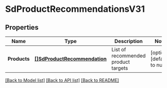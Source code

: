 # SdProductRecommendationsV31

## Properties
Name | Type | Description | Notes
------------ | ------------- | ------------- | -------------
**Products** | [**[]SdProductRecommendation**](SDProductRecommendation.md) | List of recommended product targets | [optional] [default to null]

[[Back to Model list]](../README.md#documentation-for-models) [[Back to API list]](../README.md#documentation-for-api-endpoints) [[Back to README]](../README.md)

